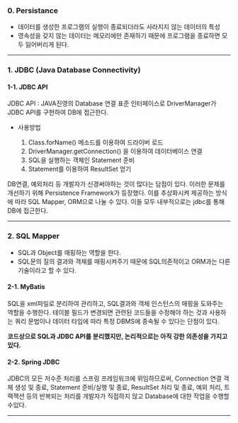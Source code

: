 ### 0. Persistance
- 데이터를 생성한 프로그램의 실행이 종료되더라도 사라지지 않는 데이터의 특성
- 영속성을 갖지 않는 데이터는 메모리에만 존재하기 때문에 프로그램을 종료하면 모두 잃어버리게 된다.

---
### 1. JDBC (Java Database Connectivity)
#### 1-1. JDBC API
JDBC API : JAVA진영의 Database 연결 표준 인터페이스로 DriverManager가 JDBC API를 구현하여 DB에 접근한다.

- 사용방법 

    1. Class.forName() 메소드를 이용하여 드라이버 로드
    2. DriverManager.getConnection() 을 이용하여 데이터베이스 연결
    3. SQL을 실행하는 객체인 Statement 준비
    4. Statement를 이용하여 ResultSet 얻기

 DB연결, 예외처리 등 개발자가 신경써야하는 것이 많다는 담점이 있다. 이러한 문제를 개선하기 위해 Persistence Framework가 등장했다.
 이를 추상화시켜 제공하는 방식에 따라 SQL Mapper, ORM으로 나눌 수 있다. 이들 모두 내부적으로는 jdbc를 통해 DB에 접근한다.

---
### 2. SQL Mapper
- SQL과 Object를 매핑하는 역할을 한다.
- SQL문의 질의 결과와 객체를 매핑시켜주기 때문에 SQL의존적이고 ORM과는 다른 기술이라고 할 수 있다.

#### 2-1. MyBatis
SQL을 xml파일로 분리하여 관리하고, SQL결과와 객체 인스턴스의 매핑을 도와주는 역할을 수행한다. 테이블 필드가 변경되면 관련된 코드들을 수정해야 하는 것과 사용하는 쿼리 문법이나 데이터 타입에 따라 특정 DBMS에 종속될 수 있다는 단점이 있다. 

**코드상으로 SQL과 JDBC API를 분리했지만, 논리적으로는 아직 강한 의존성을 가지고 있다.**


#### 2-2. Spring JDBC

JDBC의 모든 저수준 처리를 스프링 프레임워크에 위임하므로써, Connection 연결 객체 생성 및 종료, Statement 준비/실행 및 종료, ResultSet 처리 및 종료, 예외 처리, 트랙잭션 등의 반복되는 처리를 개발자가 직접하지 않고 Database에 대한 작업을 수행할 수있다.

---
